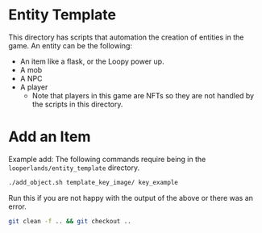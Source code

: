 # Entity Template
This directory has scripts that automation the creation of entities in the game.
An entity can be the following:
* An item like a flask, or the Loopy power up.
* A mob
* A NPC
* A player
    * Note that players in this game are NFTs so they are not handled by the scripts in this directory.

# Add an Item
Example add:
The following commands require being in the `looperlands/entity_template` directory.

```bash
./add_object.sh template_key_image/ key_example
```

Run this if you are not happy with the output of the above or there was an error.
```bash
git clean -f .. && git checkout ..
```
